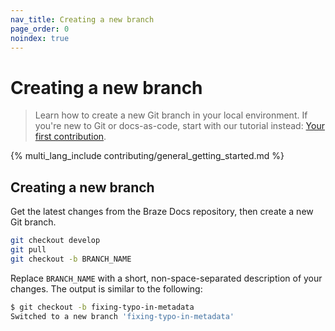 ```yaml
---
nav_title: Creating a new branch
page_order: 0
noindex: true
---
```


# Creating a new branch

> Learn how to create a new Git branch in your local environment. If you're new to Git or docs-as-code, start with our tutorial instead: [Your first contribution]().

{% multi_lang_include contributing/general_getting_started.md %}

## Creating a new branch

Get the latest changes from the Braze Docs repository, then create a new Git branch.

```bash
git checkout develop
git pull
git checkout -b BRANCH_NAME
```

Replace `BRANCH_NAME` with a short, non-space-separated description of your changes. The output is similar to the following:

```bash
$ git checkout -b fixing-typo-in-metadata
Switched to a new branch 'fixing-typo-in-metadata'
```
